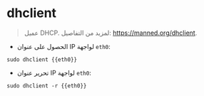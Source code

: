 # dhclient

> عميل DHCP.
> لمزيد من التفاصيل: <https://manned.org/dhclient>.

- الحصول على عنوان IP لواجهة `eth0`:

`sudo dhclient {{eth0}}`

- تحرير عنوان IP لواجهة `eth0`:

`sudo dhclient -r {{eth0}}`

